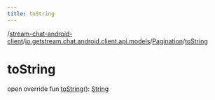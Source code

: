 ```yaml
---
title: toString
---
```

/[stream-chat-android-client](../../index.md)/[io.getstream.chat.android.client.api.models](../index.md)/[Pagination](index.md)/[toString](toString.md)  
  
  
  
# toString  
open override fun [toString](toString.md)(): [String](https://kotlinlang.org/api/latest/jvm/stdlib/kotlin/-string/index.html)
